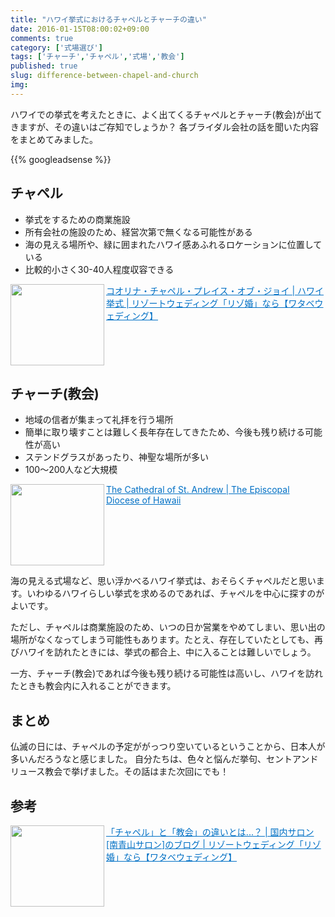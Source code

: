 ```yaml
---
title: "ハワイ挙式におけるチャペルとチャーチの違い"
date: 2016-01-15T08:00:02+09:00
comments: true
category: ['式場選び']
tags: ['チャーチ','チャペル','式場','教会']
published: true
slug: difference-between-chapel-and-church
img: 
---
```


ハワイでの挙式を考えたときに、よく出てくるチャペルとチャーチ(教会)が出てきますが、その違いはご存知でしょうか？
各ブライダル会社の話を聞いた内容をまとめてみました。

<!--more-->
{{% googleadsense %}}

## チャペル
- 挙式をするための商業施設
- 所有会社の施設のため、経営次第で無くなる可能性がある
- 海の見える場所や、緑に囲まれたハワイ感あふれるロケーションに位置している
- 比較的小さく30-40人程度収容できる

<a href="http://www.watabe-wedding.co.jp/resort_wedding/hawaii/ko_olina/" target="_blank"><img class="alignleft" src="https://icossa.com/hawaii-wedding/wp-content/uploads/sites/2/2016/01/1.jpeg" alt="" width="150" height="130" align="left" border="0" /></a><a style="color: #0070c5;" href="http://www.watabe-wedding.co.jp/resort_wedding/hawaii/ko_olina/" target="_blank">コオリナ・チャペル・プレイス・オブ・ジョイ | ハワイ挙式 | リゾートウェディング「リゾ婚」なら【ワタベウェディング】</a><br style="clear: both;" />


## チャーチ(教会)
- 地域の信者が集まって礼拝を行う場所
- 簡単に取り壊すことは難しく長年存在してきたため、今後も残り続ける可能性が高い
- ステンドグラスがあったり、神聖な場所が多い
- 100〜200人など大規模

<a href="http://www.thecathedralofstandrew.org/" target="_blank"><img class="alignleft" src="https://icossa.com/hawaii-wedding/wp-content/uploads/sites/2/2016/01/2.jpeg" alt="" width="150" height="130" align="left" border="0" /></a><a style="color: #0070c5;" href="http://www.thecathedralofstandrew.org/" target="_blank">The Cathedral of St. Andrew | The Episcopal Diocese of Hawaii</a><br style="clear: both;" />


海の見える式場など、思い浮かべるハワイ挙式は、おそらくチャペルだと思います。いわゆるハワイらしい挙式を求めるのであれば、チャペルを中心に探すのがよいです。

ただし、チャペルは商業施設のため、いつの日か営業をやめてしまい、思い出の場所がなくなってしまう可能性もあります。たとえ、存在していたとしても、再びハワイを訪れたときには、挙式の都合上、中に入ることは難しいでしょう。

一方、チャーチ(教会)であれば今後も残り続ける可能性は高いし、ハワイを訪れたときも教会内に入れることができます。


## まとめ

仏滅の日には、チャペルの予定ががっつり空いているということから、日本人が多いんだろうなと感じました。
自分たちは、色々と悩んだ挙句、セントアンドリュース教会で挙げました。その話はまた次回にでも！

## 参考
<a href="http://www.watabe-wedding.co.jp/trend/shop-minamiaoyama/2014/04/post_24.html" target="_blank"><img class="alignleft" src="https://icossa.com/hawaii-wedding/wp-content/uploads/sites/2/2016/01/3.jpeg" alt="" width="150" height="130" align="left" border="0" /></a><a style="color: #0070c5;" href="http://www.watabe-wedding.co.jp/trend/shop-minamiaoyama/2014/04/post_24.html" target="_blank">「チャペル」と「教会」の違いとは...？ | 国内サロン[南青山サロン]のブログ | リゾートウェディング「リゾ婚」なら【ワタベウェディング】</a>
